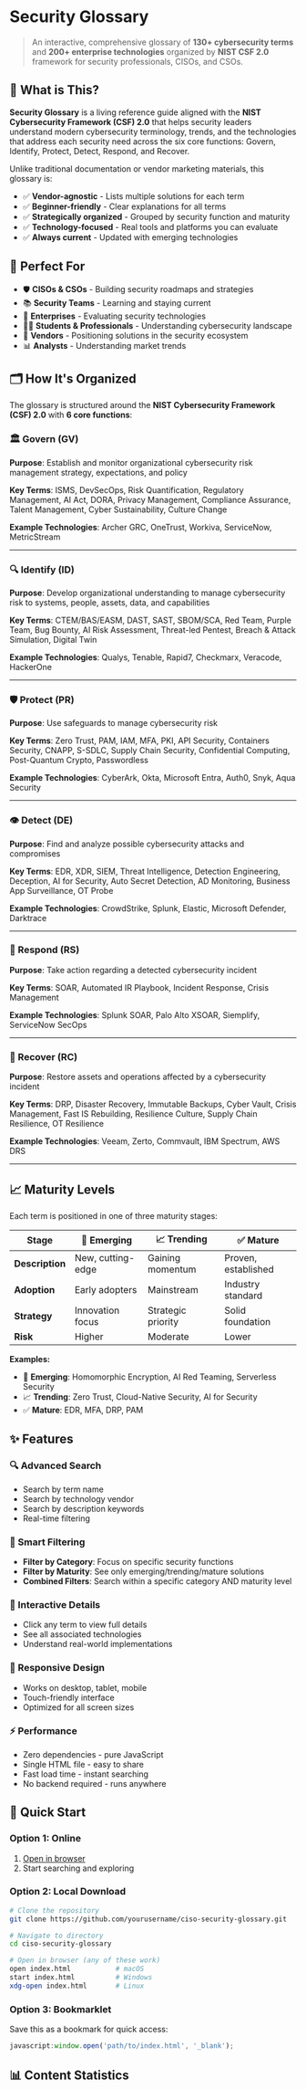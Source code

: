 # Security Glossary

> An interactive, comprehensive glossary of **130+ cybersecurity terms**
> and **200+ enterprise technologies** organized by **NIST CSF 2.0** framework
> for security professionals, CISOs, and CSOs.

## 📖 What is This?

**Security Glossary** is a living reference guide aligned with the **NIST Cybersecurity Framework (CSF) 2.0**
that helps security leaders understand modern cybersecurity terminology, trends, and the technologies
that address each security need across the six core functions: Govern, Identify, Protect, Detect, Respond, and Recover.

Unlike traditional documentation or vendor marketing materials, this glossary is:

- ✅ **Vendor-agnostic** - Lists multiple solutions for each term
- ✅ **Beginner-friendly** - Clear explanations for all terms
- ✅ **Strategically organized** - Grouped by security function and maturity
- ✅ **Technology-focused** - Real tools and platforms you can evaluate
- ✅ **Always current** - Updated with emerging technologies

## 🎯 Perfect For

- 🛡️ **CISOs & CSOs** - Building security roadmaps and strategies
- 📚 **Security Teams** - Learning and staying current
- 🏢 **Enterprises** - Evaluating security technologies
- 👨‍🎓 **Students & Professionals** - Understanding cybersecurity landscape
- 🤝 **Vendors** - Positioning solutions in the security ecosystem
- 📊 **Analysts** - Understanding market trends

## 🗂️ How It's Organized

The glossary is structured around the **NIST Cybersecurity Framework (CSF) 2.0** with **6 core functions**:

### 🏛️ Govern (GV)
**Purpose**: Establish and monitor organizational cybersecurity risk management strategy, expectations, and policy

**Key Terms**: ISMS, DevSecOps, Risk Quantification, Regulatory Management, AI Act, DORA,
Privacy Management, Compliance Assurance, Talent Management, Cyber Sustainability, Culture Change

**Example Technologies**: Archer GRC, OneTrust, Workiva, ServiceNow, MetricStream

---

### 🔍 Identify (ID)
**Purpose**: Develop organizational understanding to manage cybersecurity risk to systems, people, assets, data, and capabilities

**Key Terms**: CTEM/BAS/EASM, DAST, SAST, SBOM/SCA, Red Team, Purple Team, Bug Bounty,
AI Risk Assessment, Threat-led Pentest, Breach & Attack Simulation, Digital Twin

**Example Technologies**: Qualys, Tenable, Rapid7, Checkmarx, Veracode, HackerOne

---

### 🛡️ Protect (PR)
**Purpose**: Use safeguards to manage cybersecurity risk

**Key Terms**: Zero Trust, PAM, IAM, MFA, PKI, API Security, Containers Security, CNAPP,
S-SDLC, Supply Chain Security, Confidential Computing, Post-Quantum Crypto, Passwordless

**Example Technologies**: CyberArk, Okta, Microsoft Entra, Auth0, Snyk, Aqua Security

---

### 👁️ Detect (DE)
**Purpose**: Find and analyze possible cybersecurity attacks and compromises

**Key Terms**: EDR, XDR, SIEM, Threat Intelligence, Detection Engineering, Deception,
AI for Security, Auto Secret Detection, AD Monitoring, Business App Surveillance, OT Probe

**Example Technologies**: CrowdStrike, Splunk, Elastic, Microsoft Defender, Darktrace

---

### 🚨 Respond (RS)
**Purpose**: Take action regarding a detected cybersecurity incident

**Key Terms**: SOAR, Automated IR Playbook, Incident Response, Crisis Management

**Example Technologies**: Splunk SOAR, Palo Alto XSOAR, Siemplify, ServiceNow SecOps

---

### 🔄 Recover (RC)
**Purpose**: Restore assets and operations affected by a cybersecurity incident

**Key Terms**: DRP, Disaster Recovery, Immutable Backups, Cyber Vault, Crisis Management,
Fast IS Rebuilding, Resilience Culture, Supply Chain Resilience, OT Resilience

**Example Technologies**: Veeam, Zerto, Commvault, IBM Spectrum, AWS DRS

---

## 📈 Maturity Levels

Each term is positioned in one of three maturity stages:

| Stage | 🚀 Emerging | 📈 Trending | ✅ Mature |
|-------|-----------|-----------|----------|
| **Description** | New, cutting-edge | Gaining momentum | Proven, established |
| **Adoption** | Early adopters | Mainstream | Industry standard |
| **Strategy** | Innovation focus | Strategic priority | Solid foundation |
| **Risk** | Higher | Moderate | Lower |

**Examples:**
- 🚀 **Emerging**: Homomorphic Encryption, AI Red Teaming, Serverless Security
- 📈 **Trending**: Zero Trust, Cloud-Native Security, AI for Security
- ✅ **Mature**: EDR, MFA, DRP, PAM

## ✨ Features

### 🔍 Advanced Search
- Search by term name
- Search by technology vendor
- Search by description keywords
- Real-time filtering

### 🎯 Smart Filtering
- **Filter by Category**: Focus on specific security functions
- **Filter by Maturity**: See only emerging/trending/mature solutions
- **Combined Filters**: Search within a specific category AND maturity level

### 💾 Interactive Details
- Click any term to view full details
- See all associated technologies
- Understand real-world implementations

### 📱 Responsive Design
- Works on desktop, tablet, mobile
- Touch-friendly interface
- Optimized for all screen sizes

### ⚡ Performance
- Zero dependencies - pure JavaScript
- Single HTML file - easy to share
- Fast load time - instant searching
- No backend required - runs anywhere

## 🚀 Quick Start

### Option 1: Online
1. [Open in browser](./index.html)
2. Start searching and exploring

### Option 2: Local Download
```bash
# Clone the repository
git clone https://github.com/yourusername/ciso-security-glossary.git

# Navigate to directory
cd ciso-security-glossary

# Open in browser (any of these work)
open index.html           # macOS
start index.html          # Windows
xdg-open index.html       # Linux
```

### Option 3: Bookmarklet
Save this as a bookmark for quick access:
```javascript
javascript:window.open('path/to/index.html', '_blank');
```

## 📊 Content Statistics
